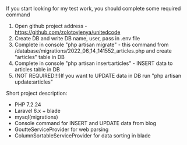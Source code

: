 If you start looking for my test work, you should complete some required command
1) Open github project address - https://github.com/zolotovjenya/unitedcode
2) Create DB and write DB name, user, pass in .env file
3) Complete in console "php artisan migrate" - this command from /database/migrations/2022_06_14_141552_articles.php and create "articles" table in DB
4) Complete in console "php artisan insert:articles" - INSERT data to articles table in DB
5) (NOT REQUIRED!!!)If you want to UPDATE data in DB run "php artisan update:articles"

Short project description:
 - PHP 7.2.24
 - Laravel 6.x + blade
 - mysql(migrations)
 - Console command for INSERT and UPDATE data from blog
 - GoutteServiceProvider for web parsing
 - ColumnSortableServiceProvider for data sorting in blade